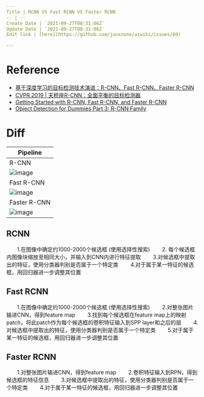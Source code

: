 ```yaml
---
Title | RCNN VS Fast RCNN VS Faster RCNN
-- | --
Create Date | `2021-09-27T08:31:06Z`
Update Date | `2021-09-27T08:31:06Z`
Edit link | [here](https://github.com/junxnone/aiwiki/issues/60)

---
```

# Reference
- [基于深度学习的目标检测技术演进：R-CNN、Fast R-CNN、Faster R-CNN](https://www.cnblogs.com/skyfsm/p/6806246.html)
- [CVPR 2019 | 天秤座R-CNN：全面平衡的目标检测器](https://www.jiqizhixin.com/articles/2019-04-26-12)
- [Getting Started with R-CNN, Fast R-CNN, and Faster R-CNN](https://in.mathworks.com/help/vision/ug/getting-started-with-r-cnn-fast-r-cnn-and-faster-r-cnn.html)
- [Object Detection for Dummies Part 3: R-CNN Family](https://lilianweng.github.io/lil-log/2017/12/31/object-recognition-for-dummies-part-3.html)

# Diff

Pipeline |
-- |
R-CNN |
 ![image](https://user-images.githubusercontent.com/2216970/72816293-e1453880-3ca2-11ea-8ec0-e813e058b285.png) | 
Fast R-CNN | 
![image](https://user-images.githubusercontent.com/2216970/72816302-e4402900-3ca2-11ea-9337-f31a0733cfec.png) |
Faster R-CNN | 
![image](https://user-images.githubusercontent.com/2216970/72816314-e86c4680-3ca2-11ea-9532-a53be259f431.png) |



## RCNN
　　1.在图像中确定约1000-2000个候选框 (使用选择性搜索)
　　2. 每个候选框内图像块缩放至相同大小，并输入到CNN内进行特征提取 
　　3.对候选框中提取出的特征，使用分类器判别是否属于一个特定类 
　　4.对于属于某一特征的候选框，用回归器进一步调整其位置

## Fast RCNN
　　1.在图像中确定约1000-2000个候选框 (使用选择性搜索)
　　2.对整张图片输进CNN，得到feature map
　　3.找到每个候选框在feature map上的映射patch，将此patch作为每个候选框的卷积特征输入到SPP layer和之后的层
　　4.对候选框中提取出的特征，使用分类器判别是否属于一个特定类 
　　5.对于属于某一特征的候选框，用回归器进一步调整其位置

## Faster RCNN
　　1.对整张图片输进CNN，得到feature map
　　2.卷积特征输入到RPN，得到候选框的特征信息
　　3.对候选框中提取出的特征，使用分类器判别是否属于一个特定类 
　　4.对于属于某一特征的候选框，用回归器进一步调整其位置



